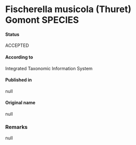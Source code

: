 # Fischerella musicola (Thuret) Gomont SPECIES

#### Status
ACCEPTED

#### According to
Integrated Taxonomic Information System

#### Published in
null

#### Original name
null

### Remarks
null